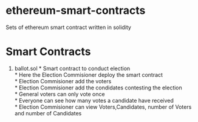 # ethereum-smart-contracts
Sets of ethereum smart contract written in solidity

# Smart Contracts
1. ballot.sol
        * Smart contract to conduct election  
        * Here the Election Commisioner deploy the smart contract  
        * Election Commisioner add the voters  
        * Election Commisioner add the condidates contesting the election  
        * General voters can only vote once  
        * Everyone can see how many votes a candidate have received  
        * Election Commisioner can view Voters,Candidates, number of Voters and number of Candidates  
